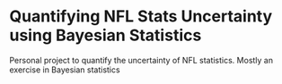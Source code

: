 # Quantifying NFL Stats Uncertainty using Bayesian Statistics
Personal project to quantify the uncertainty of NFL statistics. Mostly an exercise in Bayesian statistics
